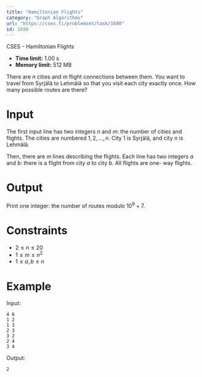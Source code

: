 ```yaml
---
title: "Hamiltonian Flights"
category: "Graph Algorithms"
url: "https://cses.fi/problemset/task/1690"
id: 1690
---
```


CSES - Hamiltonian Flights

  * **Time limit:** 1.00 s
  * **Memory limit:** 512 MB

There are $n$ cities and $m$ flight connections between them. You want to
travel from Syrjälä to Lehmälä so that you visit each city exactly once. How
many possible routes are there?

# Input

The first input line has two integers $n$ and $m$: the number of cities and
flights. The cities are numbered $1,2,\dots,n$. City $1$ is Syrjälä, and city
$n$ is Lehmälä.

Then, there are $m$ lines describing the flights. Each line has two integers
$a$ and $b$: there is a flight from city $a$ to city $b$. All flights are one-
way flights.

# Output

Print one integer: the number of routes modulo $10^9+7$.

# Constraints

  * $2 \le n \le 20$
  * $1 \le m \le n^2$
  * $1 \le a,b \le n$

# Example

Input:

    
    
    4 6
    1 2
    1 3
    2 3
    3 2
    2 4
    3 4
    

Output:

    
    
    2
    

